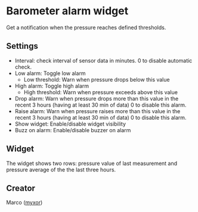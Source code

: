 # Barometer alarm widget

Get a notification when the pressure reaches defined thresholds.


## Settings
* Interval: check interval of sensor data in minutes. 0 to disable automatic check.
* Low alarm: Toggle low alarm
  * Low threshold: Warn when pressure drops below this value
* High alarm: Toggle high alarm
  * High threshold: Warn when pressure exceeds above this value
* Drop alarm: Warn when pressure drops more than this value in the recent 3 hours (having at least 30 min of data)
    0 to disable this alarm.
* Raise alarm: Warn when pressure raises more than this value in the recent 3 hours (having at least 30 min of data)
    0 to disable this alarm.
* Show widget: Enable/disable widget visibility
* Buzz on alarm: Enable/disable buzzer on alarm


## Widget
The widget shows two rows: pressure value of last measurement and pressure average of the the last three hours.

## Creator
Marco ([myxor](https://github.com/myxor))
